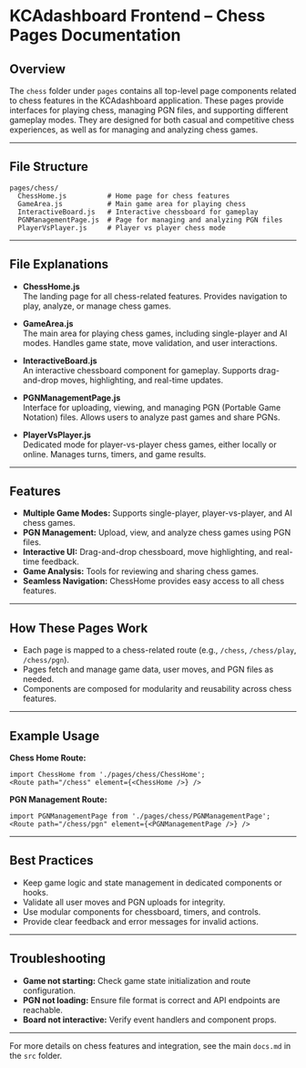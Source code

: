 
# KCAdashboard Frontend – Chess Pages Documentation

## Overview

The `chess` folder under `pages` contains all top-level page components related to chess features in the KCAdashboard application. These pages provide interfaces for playing chess, managing PGN files, and supporting different gameplay modes. They are designed for both casual and competitive chess experiences, as well as for managing and analyzing chess games.

---

## File Structure

```
pages/chess/
  ChessHome.js          # Home page for chess features
  GameArea.js           # Main game area for playing chess
  InteractiveBoard.js   # Interactive chessboard for gameplay
  PGNManagementPage.js  # Page for managing and analyzing PGN files
  PlayerVsPlayer.js     # Player vs player chess mode
```

---

## File Explanations

- **ChessHome.js**  
  The landing page for all chess-related features. Provides navigation to play, analyze, or manage chess games.

- **GameArea.js**  
  The main area for playing chess games, including single-player and AI modes. Handles game state, move validation, and user interactions.

- **InteractiveBoard.js**  
  An interactive chessboard component for gameplay. Supports drag-and-drop moves, highlighting, and real-time updates.

- **PGNManagementPage.js**  
  Interface for uploading, viewing, and managing PGN (Portable Game Notation) files. Allows users to analyze past games and share PGNs.

- **PlayerVsPlayer.js**  
  Dedicated mode for player-vs-player chess games, either locally or online. Manages turns, timers, and game results.

---

## Features

- **Multiple Game Modes:** Supports single-player, player-vs-player, and AI chess games.
- **PGN Management:** Upload, view, and analyze chess games using PGN files.
- **Interactive UI:** Drag-and-drop chessboard, move highlighting, and real-time feedback.
- **Game Analysis:** Tools for reviewing and sharing chess games.
- **Seamless Navigation:** ChessHome provides easy access to all chess features.

---

## How These Pages Work

- Each page is mapped to a chess-related route (e.g., `/chess`, `/chess/play`, `/chess/pgn`).
- Pages fetch and manage game data, user moves, and PGN files as needed.
- Components are composed for modularity and reusability across chess features.

---

## Example Usage

**Chess Home Route:**
```
import ChessHome from './pages/chess/ChessHome';
<Route path="/chess" element={<ChessHome />} />
```

**PGN Management Route:**
```
import PGNManagementPage from './pages/chess/PGNManagementPage';
<Route path="/chess/pgn" element={<PGNManagementPage />} />
```

---

## Best Practices

- Keep game logic and state management in dedicated components or hooks.
- Validate all user moves and PGN uploads for integrity.
- Use modular components for chessboard, timers, and controls.
- Provide clear feedback and error messages for invalid actions.

---

## Troubleshooting

- **Game not starting:** Check game state initialization and route configuration.
- **PGN not loading:** Ensure file format is correct and API endpoints are reachable.
- **Board not interactive:** Verify event handlers and component props.

---

For more details on chess features and integration, see the main `docs.md` in the `src` folder.
